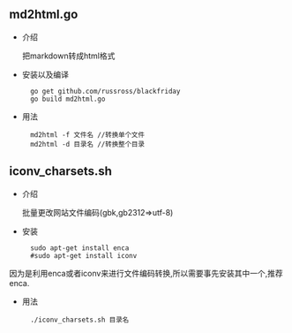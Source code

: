 ## md2html.go
- 介绍

    把markdown转成html格式
  
- 安装以及编译

        go get github.com/russross/blackfriday
        go build md2html.go

- 用法

        md2html -f 文件名 //转换单个文件
        md2html -d 目录名 //转换整个目录

## iconv_charsets.sh
- 介绍
    
    批量更改网站文件编码(gbk,gb2312=>utf-8)

- 安装

        sudo apt-get install enca
        #sudo apt-get install iconv
        
因为是利用enca或者iconv来进行文件编码转换,所以需要事先安装其中一个,推荐enca.

- 用法

        ./iconv_charsets.sh 目录名
